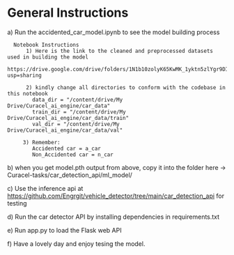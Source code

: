 # General Instructions

  a) Run the accidented_car_model.ipynb to see the model building process
  
      Notebook Instructions
          1) Here is the link to the cleaned and preprocessed datasets used in building the model
                  https://drive.google.com/drive/folders/1N1b10zolyK65KwMK_1yktn5zlYgr9DI8?usp=sharing
          
          2) kindly change all directories to conform with the codebase in this notebook
            data_dir = "/content/drive/My Drive/Curacel_ai_engine/car_data"
            train_dir = "/content/drive/My Drive/Curacel_ai_engine/car_data/train"
            val_dir = "/content/drive/My Drive/Curacel_ai_engine/car_data/val"

         3) Remember:
            Accidented car = a_car
            Non_Accidented car = n_car


b) when you get model.pth output from above, copy it into the folder here -> Curacel-tasks/car_detection_api/ml_model/ 

c) Use the inference api at https://github.com/Engrgit/vehicle_detector/tree/main/car_detection_api for testing  

d) Run the car detector API by installing dependencies in requirements.txt

e) Run app.py to load the Flask web API

f) Have a lovely day and enjoy tesing the model.


